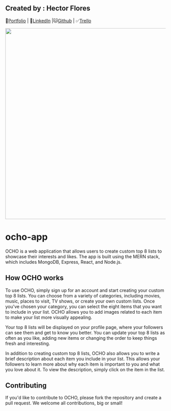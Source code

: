 ## Created by : Hector Flores

💾[Portfolio](http://www.duckduckgo.com) | 📄[LinkedIn](https://www.linkedin.com/in/hector-floresm/) |🐱[Github](https://github.com/hekmaflo) | ✅[Trello](https://trello.com/b/1cu7WhWs/panko)

<!-- ![Image](https://i.imgur.com/EPrEq1m.jpg) -->
<p align="center">
<img src="https://i.imgur.com/yLAUBi3.png"  width="600">
</p>

# ocho-app

OCHO is a web application that allows users to create custom top 8 lists to showcase their interests and likes. The app is built using the MERN stack, which includes MongoDB, Express, React, and Node.js.

## How OCHO works

To use OCHO, simply sign up for an account and start creating your custom top 8 lists. You can choose from a variety of categories, including movies, music, places to visit, TV shows, or create your own custom lists. Once you've chosen your category, you can select the eight items that you want to include in your list. OCHO allows you to add images related to each item to make your list more visually appealing.

Your top 8 lists will be displayed on your profile page, where your followers can see them and get to know you better. You can update your top 8 lists as often as you like, adding new items or changing the order to keep things fresh and interesting.

In addition to creating custom top 8 lists, OCHO also allows you to write a brief description about each item you include in your list. This allows your followers to learn more about why each item is important to you and what you love about it. To view the description, simply click on the item in the list.

## Contributing

If you'd like to contribute to OCHO, please fork the repository and create a pull request. We welcome all contributions, big or small!
